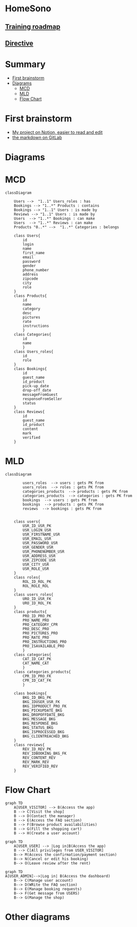 # HomeSono

## [Training roadmap](https://gitlab.com/ofp-oc-cda2/ressources/-/blob/main/Formation/Programme.md)
## [Directive](https://gitlab.com/ofp-oc-cda2/ressources/-/blob/main/Formation/Fil%20rouge.md#livrables)
#

# Summary

 - [First brainstorm](#first-brainstorm)
 - [Diagrams](#diagrams)
    - [MCD](#mcd)
    -  [MLD](#mld)
    - [Flow Chart](#flow-chart)
# 

 # First brainstorm
- [My project on Notion, easier to read and edit](https://nicolasmaesfr.notion.site/HomeSono-32fc326f03b54eed987b3ba9d79fd54c)
- [the markdown on GitLab](markdown_files/design_first_brainstorm.md)
#

# Diagrams
# MCD
```mermaid
classDiagram

    Users -->  "1..1" Users_roles : has
    Bookings --> "1..*" Products : contains
    Bookings --> "1..1" Users : is made by
    Reviews --> "1..1" Users : is made by
    Users  --> "1..*" Bookings : can make
    Users  --> "1..*" Reviews : can make
    Products "0..*" -->  "1..*" Categories : belongs

    class Users{
        id
        login
        name
        first_name
        email
        password
        gender
        phone_number
        address
        zipcode
        city
        role
    }
    class Products{
        id
        name
        category
        desc
        pictures
        rate
        instructions
        }
    class Categories{
        id
        name
        }
    class Users_roles{
        id
        role
    }
    class Bookings{
        id
        guest_name
        id_product
        pick-up_date
        drop-off_date
        messageFromGuest
        responseFromSeller
        status
    }
    class Reviews{
        id
        guest_name
        id_product
        content
        mark
        verified
    }
```
# 

# MLD
```mermaid
classDiagram

        users_roles  --> users : gets PK from
        users_roles  --> roles : gets PK from
        categories_products  --> products : gets PK from
        categories_products  --> categories : gets PK from
        bookings  --> users : gots PK from
        bookings  --> products : gets PK from
        reviews  --> bookings : gets PK from


    class users{
        USR_ID_USR_PK
        USR_LOGIN_USR
        USR_FIRSTNAME_USR
        USR_EMAIL_USR
        USR_PASSWORD_USR
        USR_GENDER_USR
        USR_PHONENUMBER_USR
        USR_ADDRESS_USR
        USR_ZIPCODE_USR
        USR_CITY_USR
        USR_ROLE_USR
    }
    class roles{
        ROL_ID_ROL_PK
        ROL_ROLE_ROL
    }
    class users_roles{
        URO_ID_USR_FK
        URO_ID_ROL_FK
    }
    class products{
        PRO_ID_PRO_PK
        PRO_NAME_PRO
        PRO_CATEGORY_CPR
        PRO_DESC_PRO
        PRO_PICTURES_PRO
        PRO_RATE_PRO
        PRO_INSTRUCTIONS_PRO
        PRO_ISAVAILABLE_PRO
        }
    class categories{
        CAT_ID_CAT_PK
        CAT_NAME_CAT
        }
    class categories_products{
        CPR_ID_PRO_FK
        CPR_ID_CAT_FK
        }

    class bookings{
        BKG_ID_BKG_PK
        BKG_IDUSER_USR_FK
        BKG_IDPRODUCT_PRO_FK
        BKG_PICKUPDATE_BKG
        BKG_DROPOFFDATE_BKG
        BKG_MESSAGE_BKG
        BKG_RESPONSE_BKG
        BKG_STATUS_BKG
        BKG_ISPROCESSED_BKG
        BKG_CLIENTREACHED_BKG
    }
    class reviews{
        REV_ID_REV_PK
        REV_IDBOOKING_BKG_FK
        REV_CONTENT_REV
        REV_MARK_REV
        REV_VERIFIED_REV
    }
```
#

# Flow Chart
```mermaid
graph TD
    A[USER_VISITOR] --> B(Access the app)
    B --> C[Visit the shop]
    B --> D(Contact the manager)
    B --> E(Access the FAQ section)
    B --> F(Browse product availabilities)
    B --> G(Fill the shopping cart)
    B --> H(Create a user account)
```
```mermaid
graph TD
    A[USER_USER] --> |Log in|B(Access the app)
    B --> C[All privileges from USER_VISITOR]
    B--> M(Access the confirmation/payment section)
    B--> N(Cancel or edit his booking)
    B--> O(Leave review after the rent)
```
```mermaid
graph TD
A[USER_ADMIN]-->|Log in| B(Access the dashboard)
    B--> C(Manage user account)
    B--> D(WRite the FAQ section)
    B--> E(Manage booking requests)
    B--> F(Get message from USERS)
    B--> G(Manage the shop)
```
#

# Other diagrams